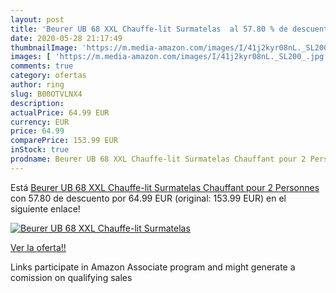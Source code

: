 ```yaml
---
layout: post
title: 'Beurer UB 68 XXL Chauffe-lit Surmatelas  al 57.80 % de descuento'
date: 2020-05-28 21:17:49
thumbnailImage: 'https://m.media-amazon.com/images/I/41j2kyr08nL._SL200_.jpg'
images: [ 'https://m.media-amazon.com/images/I/41j2kyr08nL._SL200_.jpg' ]
comments: true
category: ofertas
author: ring
slug: B00OTVLNX4
description:
actualPrice: 64.99 EUR
currency: EUR
price: 64.99
comparePrice: 153.99 EUR
inStock: true
prodname: Beurer UB 68 XXL Chauffe-lit Surmatelas Chauffant pour 2 Personnes
---
```


Está [Beurer UB 68 XXL Chauffe-lit Surmatelas Chauffant pour 2 Personnes](https://www.amazon.fr/dp/B00OTVLNX4/?tag=tolees0d-21) con 57.80 de descuento por 64.99 EUR (original: 153.99 EUR) en el siguiente enlace!

[![Beurer UB 68 XXL Chauffe-lit Surmatelas ](https://m.media-amazon.com/images/I/41j2kyr08nL._SL200_.jpg)](https://www.amazon.fr/dp/B00OTVLNX4/?tag=tolees0d-21)

[Ver la oferta!!](https://www.amazon.fr/dp/B00OTVLNX4/?tag=tolees0d-21)

Links participate in Amazon Associate program and might generate a comission on qualifying sales


